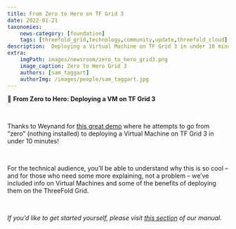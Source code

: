 ```yaml
---
title: From Zero to Hero on TF Grid 3
date: 2022-01-21
taxonomies:
    news-category: [foundation]
    tags: [threefold_grid,technology,community,update,threefold_cloud]
description:  Deploying a Virtual Machine on TF Grid 3 in under 10 minutes!
extra:
    imgPath: images/newsroom/zero_to_hero_grid3.png
    image_caption: Zero to Hero Grid 3
    authors: [sam_taggart]
    authorImg: /images/people/sam_taggart.jpg
---
```



🦸 **From Zero to Hero: Deploying a VM on TF Grid 3**

<br/>

Thanks to Weynand for [this great demo](https://forum.threefold.io/t/from-zero-to-hero-deploying-a-virtual-machine-on-tf-grid-3-in-under-10-minutes/1803) where he attempts to go from “zero” (nothing installed) to deploying a Virtual Machine on TF Grid 3 in under 10 minutes!

<br/>

For the technical audience, you’ll be able to understand why this is so cool – and for those who need some more explaining, not a problem – we’ve included info on Virtual Machines and some of the benefits of deploying them on the ThreeFold Grid.

<br/>

*If you’d like to get started yourself, please visit [this section](https://library.threefold.me/info/manual/#/getstarted/manual__tfgrid3_getstarted) of our manual.*